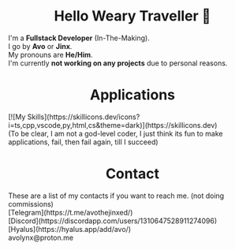 <h1 style="text-align:center;">Hello Weary Traveller 👋</h1>

I'm a **Fullstack Developer** (In-The-Making).<br>
I go by **Avo** or **Jinx**.<br>
My pronouns are **He/Him**.<br>
I'm currently **not working on any projects** due to personal reasons.

<h1 style="text-align:center;">Applications</h1>
[![My Skills](https://skillicons.dev/icons?i=ts,cpp,vscode,py,html,cs&theme=dark)](https://skillicons.dev)
<br>(To be clear, I am not a god-level coder, I just think its fun to make applications, fail, then fail again, till I succeed)

<h1 style="text-align:center;">Contact</h1>
These are a list of my contacts if you want to reach me. (not doing commissions)<br>
[Telegram](https://t.me/avothejinxed/)<br>
[Discord](https://discordapp.com/users/1310647528911274096)<br>
[Hyalus](https://hyalus.app/add/avo/)<br>
avolynx@proton.me
